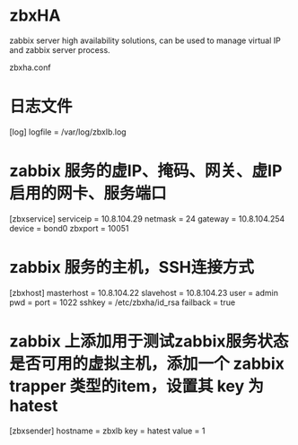 zbxHA
=====

zabbix server high availability solutions, can be used to manage virtual IP and zabbix server process.


zbxha.conf
# 日志文件
[log]
logfile = /var/log/zbxlb.log

# zabbix 服务的虚IP、掩码、网关、虚IP启用的网卡、服务端口
[zbxservice]
serviceip = 10.8.104.29
netmask = 24
gateway = 10.8.104.254
device = bond0
zbxport = 10051

# zabbix 服务的主机，SSH连接方式
[zbxhost]
masterhost = 10.8.104.22
slavehost = 10.8.104.23
user = admin
pwd = 
port = 1022
sshkey = /etc/zbxha/id_rsa
failback = true

# zabbix 上添加用于测试zabbix服务状态是否可用的虚拟主机，添加一个 zabbix trapper 类型的item，设置其 key 为 hatest
[zbxsender]
hostname = zbxlb
key = hatest
value = 1

